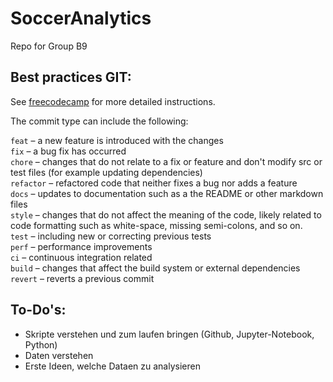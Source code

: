 # SoccerAnalytics
Repo for Group B9

## Best practices GIT:

See [freecodecamp](https://www.freecodecamp.org/news/how-to-write-better-git-commit-messages/) for more detailed instructions.

The commit type can include the following:

```feat``` – a new feature is introduced with the changes  
```fix``` – a bug fix has occurred  
```chore``` – changes that do not relate to a fix or feature and don't modify src or test files (for example updating dependencies)  
```refactor``` – refactored code that neither fixes a bug nor adds a feature  
```docs``` – updates to documentation such as a the README or other markdown files  
```style``` – changes that do not affect the meaning of the code, likely related to code formatting such as white-space, missing semi-colons, and so on.  
```test``` – including new or correcting previous tests  
```perf``` – performance improvements  
```ci``` – continuous integration related  
```build``` – changes that affect the build system or external   dependencies
```revert``` – reverts a previous commit  

## To-Do's:
- Skripte verstehen und zum laufen bringen (Github, Jupyter-Notebook, Python)
- Daten verstehen
- Erste Ideen, welche Dataen zu analysieren